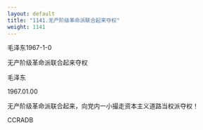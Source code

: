 ```yaml
---
layout: default
title: "1141.无产阶级革命派联合起来夺权"
weight: 1141
---
```


毛泽东1967-1-0

无产阶级革命派联合起来夺权

毛泽东

1967.01.00

无产阶级革命派联合起来，向党内一小撮走资本主义道路当权派夺权！

CCRADB

